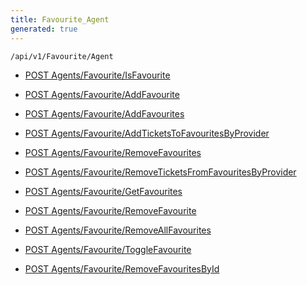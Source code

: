 ```yaml
---
title: Favourite_Agent
generated: true
---
```


```http
/api/v1/Favourite/Agent
```




* [POST Agents/Favourite/IsFavourite](v1FavouriteAgent_IsFavourite.md)

* [POST Agents/Favourite/AddFavourite](v1FavouriteAgent_AddFavourite.md)

* [POST Agents/Favourite/AddFavourites](v1FavouriteAgent_AddFavourites.md)

* [POST Agents/Favourite/AddTicketsToFavouritesByProvider](v1FavouriteAgent_AddTicketsToFavouritesByProvider.md)

* [POST Agents/Favourite/RemoveFavourites](v1FavouriteAgent_RemoveFavourites.md)

* [POST Agents/Favourite/RemoveTicketsFromFavouritesByProvider](v1FavouriteAgent_RemoveTicketsFromFavouritesByProvider.md)

* [POST Agents/Favourite/GetFavourites](v1FavouriteAgent_GetFavourites.md)

* [POST Agents/Favourite/RemoveFavourite](v1FavouriteAgent_RemoveFavourite.md)

* [POST Agents/Favourite/RemoveAllFavourites](v1FavouriteAgent_RemoveAllFavourites.md)

* [POST Agents/Favourite/ToggleFavourite](v1FavouriteAgent_ToggleFavourite.md)

* [POST Agents/Favourite/RemoveFavouritesById](v1FavouriteAgent_RemoveFavouritesById.md)